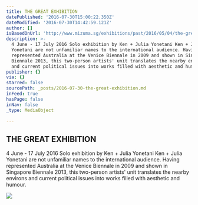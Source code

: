 ```yaml
---
title: THE GREAT EXHIBITION
datePublished: '2016-07-30T15:00:22.350Z'
dateModified: '2016-07-30T14:42:59.121Z'
author: []
isBasedOnUrl: 'http://www.mizuma.sg/exhibitions/past/2016/05/04/the-great-exhibition/'
description: >-
  4 June - 17 July 2016 Solo exhibition by Ken + Julia Yonetani Ken + Julia
  Yonetani are not unfamiliar names to the international audience. Having
  represented Australia at the Venice Biennale in 2009 and shown in Singapore
  Biennale 2013, this two-person artists' unit translates the nearby environs
  and current political issues into works filled with aesthetic and humour.
publisher: {}
via: {}
starred: false
sourcePath: _posts/2016-07-30-the-great-exhibition.md
inFeed: true
hasPage: false
inNav: false
_type: MediaObject

---
```

<article style=""><h1>THE GREAT EXHIBITION</h1><p>4 June - 17 July 2016 Solo exhibition by Ken + Julia Yonetani Ken + Julia Yonetani are not unfamiliar names to the international audience. Having represented Australia at the Venice Biennale in 2009 and shown in Singapore Biennale 2013, this two-person artists' unit translates the nearby environs and current political issues into works filled with aesthetic and humour.</p><img src="http://www.mizuma.sg/wp-content/uploads/2016/05/The-Great-Exhibition-Mizuma-Gallery-1038x429.jpg" /></article>